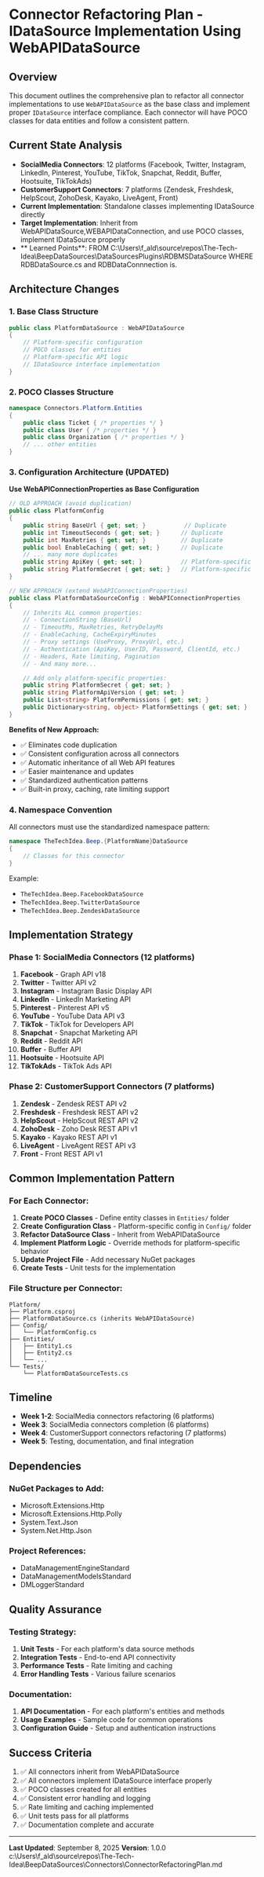 # Connector Refactoring Plan - IDataSource Implementation Using WebAPIDataSource

## Overview
This document outlines the comprehensive plan to refactor all connector implementations to use `WebAPIDataSource` as the base class and implement proper `IDataSource` interface compliance. Each connector will have POCO classes for data entities and follow a consistent pattern.

## Current State Analysis
- **SocialMedia Connectors**: 12 platforms (Facebook, Twitter, Instagram, LinkedIn, Pinterest, YouTube, TikTok, Snapchat, Reddit, Buffer, Hootsuite, TikTokAds)
- **CustomerSupport Connectors**: 7 platforms (Zendesk, Freshdesk, HelpScout, ZohoDesk, Kayako, LiveAgent, Front)
- **Current Implementation**: Standalone classes implementing IDataSource directly
- **Target Implementation**: Inherit from WebAPIDataSource,WEBAPIDataConnection, and use POCO classes, implement IDataSource properly
- ** Learned Points**: FROM C:\Users\f_ald\source\repos\The-Tech-Idea\BeepDataSources\DataSourcesPlugins\RDBMSDataSource WHERE RDBDataSource.cs and RDBDataConnnection is.

## Architecture Changes

### 1. Base Class Structure
```csharp
public class PlatformDataSource : WebAPIDataSource
{
    // Platform-specific configuration
    // POCO classes for entities
    // Platform-specific API logic
    // IDataSource interface implementation
}
```

### 2. POCO Classes Structure
```csharp
namespace Connectors.Platform.Entities
{
    public class Ticket { /* properties */ }
    public class User { /* properties */ }
    public class Organization { /* properties */ }
    // ... other entities
}
```

### 3. Configuration Architecture (UPDATED)
**Use WebAPIConnectionProperties as Base Configuration**
```csharp
// OLD APPROACH (avoid duplication)
public class PlatformConfig
{
    public string BaseUrl { get; set; }           // Duplicate
    public int TimeoutSeconds { get; set; }      // Duplicate
    public int MaxRetries { get; set; }          // Duplicate
    public bool EnableCaching { get; set; }      // Duplicate
    // ... many more duplicates
    public string ApiKey { get; set; }           // Platform-specific
    public string PlatformSecret { get; set; }   // Platform-specific
}

// NEW APPROACH (extend WebAPIConnectionProperties)
public class PlatformDataSourceConfig : WebAPIConnectionProperties
{
    // Inherits ALL common properties:
    // - ConnectionString (BaseUrl)
    // - TimeoutMs, MaxRetries, RetryDelayMs
    // - EnableCaching, CacheExpiryMinutes
    // - Proxy settings (UseProxy, ProxyUrl, etc.)
    // - Authentication (ApiKey, UserID, Password, ClientId, etc.)
    // - Headers, Rate limiting, Pagination
    // - And many more...

    // Add only platform-specific properties:
    public string PlatformSecret { get; set; }
    public string PlatformApiVersion { get; set; }
    public List<string> PlatformPermissions { get; set; }
    public Dictionary<string, object> PlatformSettings { get; set; }
}
```

**Benefits of New Approach:**
- ✅ Eliminates code duplication
- ✅ Consistent configuration across all connectors
- ✅ Automatic inheritance of all Web API features
- ✅ Easier maintenance and updates
- ✅ Standardized authentication patterns
- ✅ Built-in proxy, caching, rate limiting support

### 4. Namespace Convention
All connectors must use the standardized namespace pattern:
```csharp
namespace TheTechIdea.Beep.{PlatformName}DataSource
{
    // Classes for this connector
}
```

Example:
- `TheTechIdea.Beep.FacebookDataSource`
- `TheTechIdea.Beep.TwitterDataSource`
- `TheTechIdea.Beep.ZendeskDataSource`

## Implementation Strategy

### Phase 1: SocialMedia Connectors (12 platforms)
1. **Facebook** - Graph API v18
2. **Twitter** - Twitter API v2
3. **Instagram** - Instagram Basic Display API
4. **LinkedIn** - LinkedIn Marketing API
5. **Pinterest** - Pinterest API v5
6. **YouTube** - YouTube Data API v3
7. **TikTok** - TikTok for Developers API
8. **Snapchat** - Snapchat Marketing API
9. **Reddit** - Reddit API
10. **Buffer** - Buffer API
11. **Hootsuite** - Hootsuite API
12. **TikTokAds** - TikTok Ads API

### Phase 2: CustomerSupport Connectors (7 platforms)
1. **Zendesk** - Zendesk REST API v2
2. **Freshdesk** - Freshdesk REST API v2
3. **HelpScout** - HelpScout REST API v2
4. **ZohoDesk** - Zoho Desk REST API v1
5. **Kayako** - Kayako REST API v1
6. **LiveAgent** - LiveAgent REST API v3
7. **Front** - Front REST API v1

## Common Implementation Pattern

### For Each Connector:
1. **Create POCO Classes** - Define entity classes in `Entities/` folder
2. **Create Configuration Class** - Platform-specific config in `Config/` folder
3. **Refactor DataSource Class** - Inherit from WebAPIDataSource
4. **Implement Platform Logic** - Override methods for platform-specific behavior
5. **Update Project File** - Add necessary NuGet packages
6. **Create Tests** - Unit tests for the implementation

### File Structure per Connector:
```
Platform/
├── Platform.csproj
├── PlatformDataSource.cs (inherits WebAPIDataSource)
├── Config/
│   └── PlatformConfig.cs
├── Entities/
│   ├── Entity1.cs
│   ├── Entity2.cs
│   └── ...
└── Tests/
    └── PlatformDataSourceTests.cs
```

## Timeline

- **Week 1-2**: SocialMedia connectors refactoring (6 platforms)
- **Week 3**: SocialMedia connectors completion (6 platforms)
- **Week 4**: CustomerSupport connectors refactoring (7 platforms)
- **Week 5**: Testing, documentation, and final integration

## Dependencies

### NuGet Packages to Add:
- Microsoft.Extensions.Http
- Microsoft.Extensions.Http.Polly
- System.Text.Json
- System.Net.Http.Json

### Project References:
- DataManagementEngineStandard
- DataManagementModelsStandard
- DMLoggerStandard

## Quality Assurance

### Testing Strategy:
1. **Unit Tests** - For each platform's data source methods
2. **Integration Tests** - End-to-end API connectivity
3. **Performance Tests** - Rate limiting and caching
4. **Error Handling Tests** - Various failure scenarios

### Documentation:
1. **API Documentation** - For each platform's entities and methods
2. **Usage Examples** - Sample code for common operations
3. **Configuration Guide** - Setup and authentication instructions

## Success Criteria

1. ✅ All connectors inherit from WebAPIDataSource
2. ✅ All connectors implement IDataSource interface properly
3. ✅ POCO classes created for all entities
4. ✅ Consistent error handling and logging
5. ✅ Rate limiting and caching implemented
6. ✅ Unit tests pass for all platforms
7. ✅ Documentation complete and accurate

---

**Last Updated**: September 8, 2025
**Version**: 1.0.0</content>
<parameter name="filePath">c:\Users\f_ald\source\repos\The-Tech-Idea\BeepDataSources\Connectors\ConnectorRefactoringPlan.md

